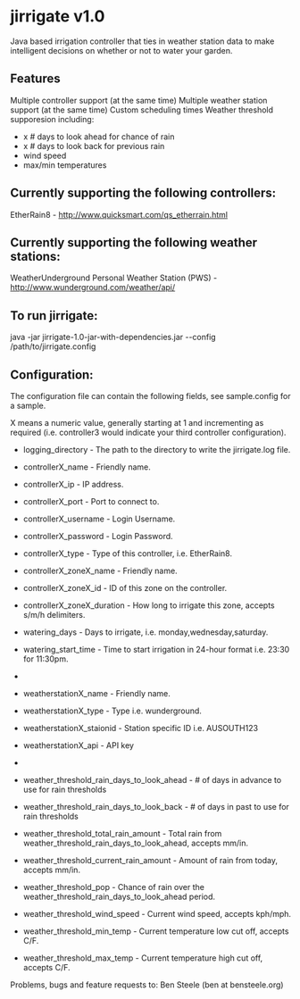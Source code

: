 jirrigate v1.0
==============

Java based irrigation controller that ties in weather station data
to make intelligent decisions on whether or not to water your garden.

Features
--------
Multiple controller support (at the same time)
Multiple weather station support (at the same time)
Custom scheduling times
Weather threshold supporesion including:
 - x # days to look ahead for chance of rain
 - x # days to look back for previous rain
 - wind speed
 - max/min temperatures

Currently supporting the following controllers:
-----------------------------------------------
EtherRain8 - http://www.quicksmart.com/qs_etherrain.html

Currently supporting the following weather stations:
----------------------------------------------------
WeatherUnderground Personal Weather Station (PWS) - http://www.wunderground.com/weather/api/


To run jirrigate:
-----------------
java -jar jirrigate-1.0-jar-with-dependencies.jar --config /path/to/jirrigate.config

Configuration:
--------------
The configuration file can contain the following fields, see sample.config for a sample.

X means a numeric value, generally starting at 1 and incrementing as required
(i.e. controller3 would indicate your third controller configuration).

   * logging_directory - The path to the directory to write the jirrigate.log file.
   
   * controllerX_name - Friendly name. <required>
   * controllerX_ip - IP address. <required>
   * controllerX_port - Port to connect to. <required>
   * controllerX_username - Login Username. <optional>
   * controllerX_password - Login Password. <optional>
   * controllerX_type - Type of this controller, i.e. EtherRain8. <required>
    
   * controllerX_zoneX_name - Friendly name. <required>
   * controllerX_zoneX_id - ID of this zone on the controller. <required>
   * controllerX_zoneX_duration - How long to irrigate this zone, accepts s/m/h delimiters. <required>
    
   * watering_days - Days to irrigate, i.e. monday,wednesday,saturday. <required>
   * watering_start_time - Time to start irrigation in 24-hour format i.e. 23:30 for 11:30pm. <required>
   
   * <WeatherStation as a whole is optional>
   * weatherstationX_name - Friendly name. <required>
   * weatherstationX_type - Type i.e. wunderground. <required>
   * weatherstationX_staionid - Station specific ID i.e. AUSOUTH123 <required>
   * weatherstationX_api - API key <required>
    
   * <Thresholds are optional and require a valid WeatherStation to be accepted>
   * weather_threshold_rain_days_to_look_ahead - # of days in advance to use for rain thresholds<optional>
   * weather_threshold_rain_days_to_look_back - # of days in past to use for rain thresholds<optional>
   * weather_threshold_total_rain_amount - Total rain from weather_threshold_rain_days_to_look_ahead, accepts mm/in.<optional>
   * weather_threshold_current_rain_amount - Amount of rain from today, accepts mm/in.<optional>
   * weather_threshold_pop - Chance of rain over the weather_threshold_rain_days_to_look_ahead period. <optional>
   * weather_threshold_wind_speed - Current wind speed, accepts kph/mph.<optional>
   * weather_threshold_min_temp - Current temperature low cut off, accepts C/F.<optional>
   * weather_threshold_max_temp - Current temperature high cut off, accepts C/F.<optional>
   
   
   
   
Problems, bugs and feature requests to: Ben Steele (ben at bensteele.org)
